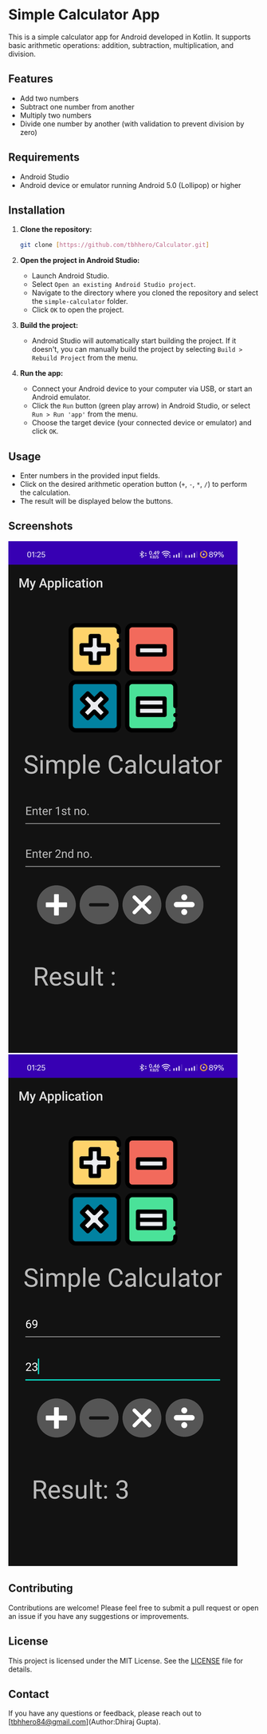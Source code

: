 # Simple Calculator App

This is a simple calculator app for Android developed in Kotlin. It supports basic arithmetic operations: addition, subtraction, multiplication, and division.

## Features

- Add two numbers
- Subtract one number from another
- Multiply two numbers
- Divide one number by another (with validation to prevent division by zero)

## Requirements

- Android Studio
- Android device or emulator running Android 5.0 (Lollipop) or higher

## Installation

1. **Clone the repository:**

    ```sh
    git clone [https://github.com/tbhhero/Calculator.git]
    ```

2. **Open the project in Android Studio:**
    - Launch Android Studio.
    - Select `Open an existing Android Studio project`.
    - Navigate to the directory where you cloned the repository and select the `simple-calculator` folder.
    - Click `OK` to open the project.

3. **Build the project:**
    - Android Studio will automatically start building the project. If it doesn't, you can manually build the project by selecting `Build > Rebuild Project` from the menu.

4. **Run the app:**
    - Connect your Android device to your computer via USB, or start an Android emulator.
    - Click the `Run` button (green play arrow) in Android Studio, or select `Run > Run 'app'` from the menu.
    - Choose the target device (your connected device or emulator) and click `OK`.

## Usage

- Enter numbers in the provided input fields.
- Click on the desired arithmetic operation button (`+`, `-`, `*`, `/`) to perform the calculation.
- The result will be displayed below the buttons.

## Screenshots

![Screenshot 1](screenshots/Screenshot_1.png)
![Screenshot 2](screenshots/Screenshot_2.png)
## Contributing

Contributions are welcome! Please feel free to submit a pull request or open an issue if you have any suggestions or improvements.

## License

This project is licensed under the MIT License. See the [LICENSE](LICENSE) file for details.

## Contact

If you have any questions or feedback, please reach out to [tbhhero84@gmail.com](Author:Dhiraj Gupta).
